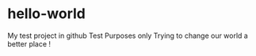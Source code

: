 # hello-world
My test project in github
Test Purposes only 
Trying to change our world a better place ! 

